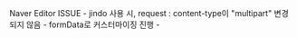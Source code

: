 Naver Editor ISSUE
	- jindo 사용 시, request : content-type이 "multipart" 변경되지 않음
		- formData로 커스터마이징 진행
		- 